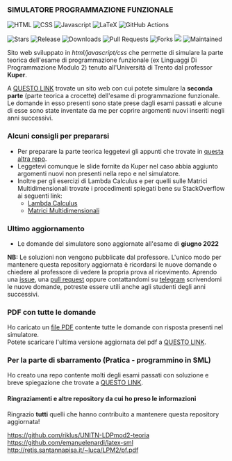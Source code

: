 ### SIMULATORE PROGRAMMAZIONE FUNZIONALE

![HTML](https://img.shields.io/badge/HTML5-E34F26?style=for-the-badge&logo=html5&logoColor=white) ![CSS](https://img.shields.io/badge/CSS3-1572B6?style=for-the-badge&logo=css3&logoColor=white) ![Javascript](https://img.shields.io/badge/JavaScript-323330?style=for-the-badge&logo=javascript&logoColor=F7DF1E) ![LaTeX](https://img.shields.io/badge/latex-%23008080.svg?style=for-the-badge&logo=latex&logoColor=white) ![GitHub Actions](https://img.shields.io/badge/github%20actions-%232671E5.svg?style=for-the-badge&logo=githubactions&logoColor=white)

![Stars](https://img.shields.io/github/stars/pater999/UNITN-lingprog-simulatore-mod2.svg) ![Release](https://img.shields.io/github/release/pater999/UNITN-lingprog-simulatore-mod2.svg) ![Downloads](https://img.shields.io/github/downloads/pater999/UNITN-lingprog-simulatore-mod2/total.svg) ![Pull Requests](https://img.shields.io/github/issues-pr-closed/pater999/UNITN-lingprog-simulatore-mod2.svg) ![Forks](https://img.shields.io/github/forks/pater999/UNITN-lingprog-simulatore-mod2.svg) ![](https://img.shields.io/website-up-down-green-red/https/pater999.it/UNITN-lingprog-simulatore-mod2.svg) ![Maintained](https://img.shields.io/badge/Maintained%3F-yes-green.svg)  

Sito web sviluppato in *html/javascript/css* che permette di simulare la parte teorica dell'esame di programmazione funzionale (ex Linguaggi Di Programmazione Modulo 2) tenuto all'Università di Trento dal professor **Kuper**. 

A [QUESTO LINK](https://pater999.github.io/UNITN-lingprog-simulatore-mod2/index.html) trovate un sito web con cui potete simulare la **seconda parte** (parte teorica a crocette) dell'esame di programmazione funzionale. Le domande in esso presenti sono state prese dagli esami passati e alcune di esse sono state inventate da me per coprire argomenti nuovi inseriti negli anni successivi.

### Alcuni consigli per prepararsi
* Per preparare la parte teorica leggetevi gli appunti che trovate in [questa altra repo](https://github.com/riklus/UNITN-LDPmod2-teoria). 
* Leggetevi comunque le slide fornite da Kuper nel caso abbia aggiunto argomenti nuovi non presenti nella repo e nel simulatore.
* Inoltre per gli esercizi di Lambda Calculus e per quelli sulle Matrici Multidimensionali trovate i procedimenti spiegati bene su StackOverflow ai seguenti link:
  * [Lambda Calculus](https://stackoverflow.com/questions/34140819/lambda-calculus-reduction-steps) 
  * [Matrici Multidimensionali](https://stackoverflow.com/questions/56287596/in-which-memory-address-is-stored-an-element-in-a-multidimensional-matrix)

### Ultimo aggiornamento
* Le domande del simulatore sono aggiornate all'esame di **giugno 2022**

**NB:** Le soluzioni non vengono pubblicate dal professore. L'unico modo per mantenere questa repository aggiornata è ricordarsi le nuove domande o chiedere al professore di vedere la propria prova al ricevimento. Aprendo una [issue](https://github.com/Pater999/UNITN-lingprog-simulatore-mod2/issues), una [pull request](https://github.com/Pater999/UNITN-lingprog-simulatore-mod2/pulls) oppure contattandomi su [telegram](https://t.me/pater999) scrivendomi le nuove domande, potreste essere utili anche agli studenti degli anni successivi.

### PDF con tutte le domande
Ho caricato un [file PDF](https://github.com/Pater999/UNITN-lingprog-simulatore-mod2/blob/master/Raccolta_domande_e_risposte_linguaggi.pdf) contente tutte le domande con risposta presenti nel simulatore.<br> Potete scaricare l'ultima versione aggiornata del pdf a [QUESTO LINK](https://github.com/Pater999/UNITN-lingprog-simulatore-mod2/releases).

### Per la parte di sbarramento (Pratica - programmino in SML)
Ho creato una repo contente molti degli esami passati con soluzione e breve spiegazione che trovate a [QUESTO LINK](https://github.com/Pater999/UNITN-linguaggi-programmazione-SML).

#### Ringraziamenti e altre repository da cui ho preso le informazioni

Ringrazio **tutti** quelli che hanno contribuito a mantenere questa repository aggiornata!

https://github.com/riklus/UNITN-LDPmod2-teoria
https://github.com/emanuelenardi/latex-sml
http://retis.santannapisa.it/~luca/LPM2/pf.pdf